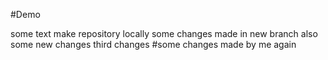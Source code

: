 #Demo

some text
make repository locally
some changes made in new branch
also some new changes 
third changes
#some changes made by me again